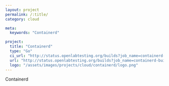 ```yaml
---
layout: project
permalink: /:title/
category: cloud

meta:
  keywords: "Containerd"

project:
  title: "Containerd"
  type: "Go"
  ci_url: "http://status.openlabtesting.org/builds?job_name=containerd-build-arm64"
  url: "http://status.openlabtesting.org/builds?job_name=containerd-build-arm64"
  logo: "/assets/images/projects/cloud/containerd/logo.png"
---
```


<p>Containerd</p>
